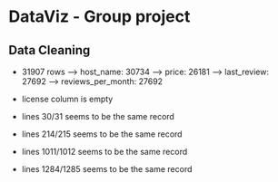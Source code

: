 # DataViz - Group project

## Data Cleaning

- 31907 rows
  --> host_name: 30734
  --> price: 26181
  --> last_review: 27692
  --> reviews_per_month: 27692

- license column is empty
- lines 30/31 seems to be the same record
- lines 214/215 seems to be the same record
- lines 1011/1012 seems to be the same record
- lines 1284/1285 seems to be the same record

